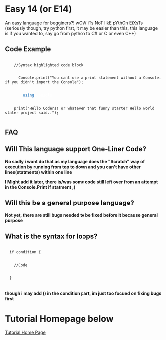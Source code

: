 <!--<style>
body {
  background-color: #202020;
  color: #ffffff;
}
h1,h2,h3,h4,h5,h6,p {
  font-family: monospace;
}
</style>-->
<head>

<link rel="stylesheet" type="text/css" href="https://mervinpais.github.io/Easy14_Programing_language/style.css">

</head>

<h1> Easy 14 (or E14) </h1>
An easy language for begginers?! wOW iTs NoT lIkE pYthOn EiXsTs (seriously though, try python first, it may be easier than this, this language is if you wanted to, say go from python to C# or C or even C++)

## Code Example

<body>

<div class="code">
  <code class="language-csharp">
    //Syntax highlighted code block
  </code>
</div>

<div class="code">
  <code class="language-csharp">
      Console.print("You cant use a print statement without a Console. if you didn't import the Console");
  </code>
</div>

<div class="code">
    <code class="language-csharp">
        <a style="color: #0662b2;">using</a><a style="color: #ffffff;"> Console;</a>
    </code>
</div>

<div class="code">
  <code class="language-csharp">
    print("Hello Coders! or whatever that funny starter Hello world stater project said..");
  </code>
</div>

<h2> FAQ </h2>

<h2> Will This language support One-Liner Code? </h2>

<h4> No sadly i wont do that as my language does the "Scratch" way of execution by running from top to down and you can't have other lines(statments) within one line

I Might add it later, there is/was some code still left over from an attempt in the Console.Print if statment ;) </h4>

<h2> Will this be a general purpose language? </h2>

<h4> Not yet, there are still bugs needed to be fixed before it because general purpose </h4>

<h2> What is the syntax for loops? </h2>

<div class="code">
  <code class="language-csharp">
  if condition {
  </code>
</div>

<div class="code">
  <code class="language-csharp">
    //Code
  </code>
</div>

<div class="code">
  <code class="language-csharp">
  }
  </code>
</div>

<h4> though i may add () in the condition part, im just too focued on fixing bugs first </h4>
</body>
<footer> 
<h1> Tutorial Homepage below </h1>

<a href="https://mervinpais.github.io/Easy14_Programing_language/webpages/docs.html">Tutorial Home Page</a>
</footer>
